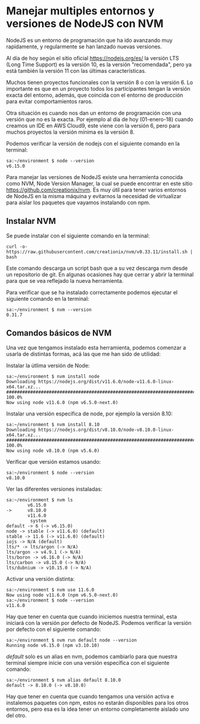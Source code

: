 # Manejar multiples entornos y versiones de NodeJS con NVM
NodeJS es un entorno de programación que ha ido avanzando muy rapidamente, y 
regularmente se han lanzado nuevas versiones.

Al día de hoy según el sitio oficial https://nodejs.org/es/ la versión LTS 
(Long Time Support) es la versión 10, es la versión "recomendada", pero ya está
también la versión 11 con las últimas características.

Muchos tienen proyectos funcionales con la versión 8 o con la versión 6. 
Lo importante es que en un proyecto todos los participantes tengan la versión 
exacta del entorno, además, que coincida con el entorno de producción para 
evitar comportamientos raros. 

Otra situación es cuando nos dan un entorno de programación con una versión que 
no es la exacta. Por ejemplo al día de hoy (01-enero-18) cuando creamos un IDE
en AWS Cloud9, este viene con la versión 6, pero para muchos proyectos la versión
mínima es la versión 8.

Podemos verificar la versión de nodejs con el siguiente comando en la terminal:
````
sa:~/environment $ node --version
v6.15.0
````

Para manejar las versiones de NodeJS existe una herramienta conocida como NVM, 
Node Version Manager, la cual se puede encontrar en este sitio 
https://github.com/creationix/nvm. Es muy útil para tener varios entornos de NodeJS
en la misma máquina y evitarnos la necesidad de virtualizar para aislar los paquetes
que vayamos instalando con npm.


## Instalar NVM
Se puede instalar con el siguiente comando en la terminal:
````
curl -o- https://raw.githubusercontent.com/creationix/nvm/v0.33.11/install.sh | bash
````
Este comando descarga un script bash que a su vez descarga nvm desde un repositorio
de git. En algunas ocasiones hay que cerrar y abrir la terminal para que se vea 
reflejado la nueva herramienta.

Para verificar que se ha instalado correctamente podemos ejecutar el siguiente comando
en la terminal:
```
sa:~/environment $ nvm --version
0.31.7
```
## Comandos básicos de NVM
Una vez que tengamos instalado esta herramienta, podemos comenzar a usarla de 
distintas formas, acá las que me han sido de utilidad:

Instalar la útlima versión de Node:
```
sa:~/environment $ nvm install node
Downloading https://nodejs.org/dist/v11.6.0/node-v11.6.0-linux-x64.tar.xz...
######################################################################## 100.0%
Now using node v11.6.0 (npm v6.5.0-next.0)
```
Instalar una versión específica de node, por ejemplo la versión 8.10:
```
sa:~/environment $ nvm install 8.10
Downloading https://nodejs.org/dist/v8.10.0/node-v8.10.0-linux-x64.tar.xz...
######################################################################## 100.0%
Now using node v8.10.0 (npm v5.6.0)
```
Verificar que versión estamos usando:
```
sa:~/environment $ node --version
v8.10.0
```
Ver las diferentes versiones instaladas:
```
sa:~/environment $ nvm ls
        v6.15.0  
->      v8.10.0  
        v11.6.0  
         system  
default -> 6 (-> v6.15.0)
node -> stable (-> v11.6.0) (default)
stable -> 11.6 (-> v11.6.0) (default)
iojs -> N/A (default)
lts/* -> lts/argon (-> N/A)
lts/argon -> v4.9.1 (-> N/A)
lts/boron -> v6.16.0 (-> N/A)
lts/carbon -> v8.15.0 (-> N/A)
lts/dubnium -> v10.15.0 (-> N/A)
```
Activar una versión distinta:
```
sa:~/environment $ nvm use 11.6.0
Now using node v11.6.0 (npm v6.5.0-next.0)
sa:~/environment $ node --version
v11.6.0
```
Hay que tener en cuenta que cuando iniciemos nuestra terminal, esta iniciará con
la versión por defecto de NodeJS.
Podemos verificar la versión por defecto con el siguiente comando:
```
sa:~/environment $ nvm run default node --version
Running node v6.15.0 (npm v3.10.10)
```
*default* solo es un alias en nvm, podemos cambiarlo para que nuestra 
terminal siempre inicie con una versión específica con el siguiente comando:
```
sa:~/environment $ nvm alias default 8.10.0
default -> 8.10.0 (-> v8.10.0)
```
Hay que tener en cuenta que cuando tengamos una versión activa e instalemos 
paquetes con npm, estos no estarán disponibles para los otros entornos, pero esa
es la idea tener un entorno completamente aislado uno del otro.


